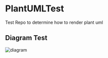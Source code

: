 # PlantUMLTest
Test Repo to determine how to render plant uml

## Diagram Test
![diagram](http://www.plantuml.com/plantuml/proxy?cache=no&src=https://raw.github.com/plantuml/plantuml-server/master/src/main/webapp/resource/test2diagrams.txt)
